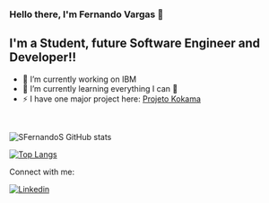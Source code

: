 ### Hello there, I'm Fernando Vargas 👋
## I'm a Student, future Software Engineer and Developer!!

- 🔭 I’m currently working on IBM
- 🌱 I’m currently learning everything I can 🤣
- ⚡ I have one major project here: [Projeto Kokama](https://fga-eps-mds.github.io/2020.2-Projeto-Kokama-Wiki/project)

<br>

![SFernandoS GitHub stats](https://github-readme-stats.vercel.app/api?username=SFernandoS&show_icons=true)

[![Top Langs](https://github-readme-stats.vercel.app/api/top-langs/?username=SFernandoS&layout=compact)](https://github.com/SFernandoS/github-readme-stats)

Connect with me:

[![Linkedin](https://img.shields.io/badge/LinkedIn-0077B5?style=for-the-badge&logo=linkedin&logoColor=white)](https://www.linkedin.com/in/fernando-vargas-t/)
